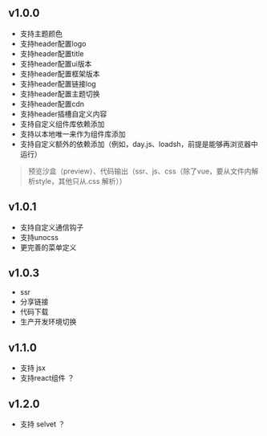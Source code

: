 ## v1.0.0
 - 支持主题颜色
 - 支持header配置logo
 - 支持header配置title
 - 支持header配置ui版本
 - 支持header配置框架版本
 - 支持header配置链接log
 - 支持header配置主题切换
 - 支持header配置cdn
 - 支持header插槽自定义内容
 - 支持自定义组件库依赖添加
 - 支持以本地唯一来作为组件库添加
 - 支持自定义额外的依赖添加（例如，day.js、loadsh，前提是能够再浏览器中运行）
> 预览沙盒（preview）、代码输出（ssr、js、css（除了vue，要从文件内解析style，其他只从.css 解析））
## v1.0.1  
 - 支持自定义通信钩子
 - 支持unocss
 - 更完善的菜单定义
## v1.0.3
 - ssr
 - 分享链接
 - 代码下载
 - 生产开发环境切换
## v1.1.0   
 - 支持 jsx
 - 支持react组件 ？
## v1.2.0   
 - 支持 selvet ？